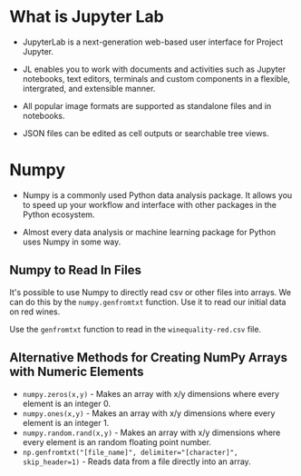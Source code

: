 # What is Jupyter Lab

* JupyterLab is a next-generation web-based user interface for Project Jupyter.

* JL enables you to work with documents and activities such as Jupyter notebooks, text editors, terminals and custom components in a flexible, intergrated, and extensible manner.

* All popular image formats are supported as standalone files and in notebooks.

* JSON files can be edited as cell outputs or searchable tree views.



# Numpy

* Numpy is a commonly used Python data analysis package. It allows you to speed up your workflow and interface with other packages in the Python ecosystem.

* Almost every data analysis or machine learning package for Python uses Numpy in some way.

## Numpy to Read In Files

It's possible to use Numpy to directly read csv or other files into arrays. We can do this by the `numpy.genfromtxt` function. Use it to read our initial data on red wines.

Use the `genfromtxt` function to read in the `winequality-red.csv` file.


## Alternative Methods for Creating NumPy Arrays with Numeric Elements

- `numpy.zeros(x,y)` - Makes an array with x/y dimensions where every element is an integer 0.
- `numpy.ones(x,y)` - Makes an array with x/y dimensions where every element is an integer 1.
- `numpy.random.rand(x,y)` - Makes an array with x/y dimensions where every element is an random floating point number.
- `np.genfromtxt("[file_name]", delimiter="[character]", skip_header=1)` - Reads data from a file directly into an array.